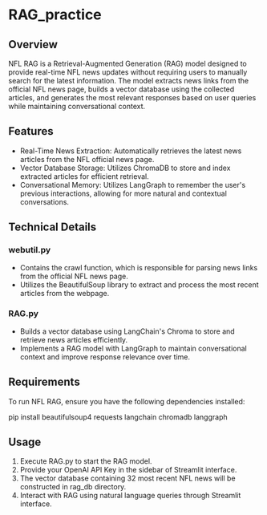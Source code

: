 # RAG_practice

## Overview
NFL RAG is a Retrieval-Augmented Generation (RAG) model designed to provide real-time NFL news updates without requiring users to manually search for the latest information. The model extracts news links from the official NFL news page, builds a vector database using the collected articles, and generates the most relevant responses based on user queries while maintaining conversational context.

## Features
- Real-Time News Extraction: Automatically retrieves the latest news articles from the NFL official news page.
- Vector Database Storage: Utilizes ChromaDB to store and index extracted articles for efficient retrieval.
- Conversational Memory: Utilizes LangGraph to remember the user's previous interactions, allowing for more natural and contextual conversations.

## Technical Details

### webutil.py
- Contains the crawl function, which is responsible for parsing news links from the official NFL news page.
- Utilizes the BeautifulSoup library to extract and process the most recent articles from the webpage.

### RAG.py
- Builds a vector database using LangChain's Chroma to store and retrieve news articles efficiently.
- Implements a RAG model with LangGraph to maintain conversational context and improve response relevance over time.

## Requirements
To run NFL RAG, ensure you have the following dependencies installed:

pip install beautifulsoup4 requests langchain chromadb langgraph

## Usage
1. Execute RAG.py to start the RAG model.
2. Provide your OpenAI API Key in the sidebar of Streamlit interface.
2. The vector database containing 32 most recent NFL news will be constructed in rag_db directory.
3. Interact with RAG using natural language queries through Streamlit interface.